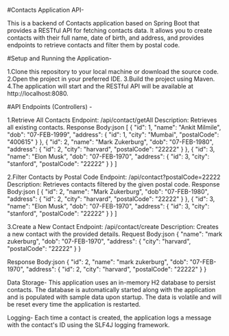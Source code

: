 #Contacts Application API-

This is a backend of Contacts application based on Spring Boot that provides a RESTful API for fetching contacts data. It allows you to create contacts with their full name, date of birth, and address, and provides endpoints to retrieve contacts and filter them by postal code.

#Setup and Running the Application-

1.Clone this repository to your local machine or download the source code.
2.Open the project in your preferred IDE.
3.Build the project using Maven. 
4.The application will start and the RESTful API will be available at http://localhost:8080.

#API Endpoints (Controllers) -

1.Retrieve All Contacts
Endpoint: /api/contact/getAll
Description: Retrieves all existing contacts.
Response Body:json
[
    {
        "id": 1,
        "name": "Ankit Milmile",
        "dob": "07-FEB-1999",
        "address": {
            "id": 1,
            "city": "Mumbai",
            "postalCode": "400615"
        }
    },
    {
        "id": 2,
        "name": "Mark Zukerburg",
        "dob": "07-FEB-1980",
        "address": {
            "id": 2,
            "city": "harvard",
            "postalCode": "22222"
        }
    },
    {
        "id": 3,
        "name": "Elon Musk",
        "dob": "07-FEB-1970",
        "address": {
            "id": 3,
            "city": "stanford",
            "postalCode": "22222"
        }
    }
]

2.Filter Contacts by Postal Code
Endpoint: /api/contact?postalCode=22222
Description: Retrieves contacts filtered by the given postal code.
Response Body:json
[
    {
        "id": 2,
        "name": "Mark Zukerburg",
        "dob": "07-FEB-1980",
        "address": {
            "id": 2,
            "city": "harvard",
            "postalCode": "22222"
        }
    },
    {
        "id": 3,
        "name": "Elon Musk",
        "dob": "07-FEB-1970",
        "address": {
            "id": 3,
            "city": "stanford",
            "postalCode": "22222"
        }
    }
]

3.Create a New Contact
Endpoint: /api/contact/create
Description: Creates a new contact with the provided details.
Request Body:json
{
    "name": "mark zukerburg",
    "dob": "07-FEB-1970",
    "address": {
        "city": "harvard",
        "postalCode": "22222"
    }
}

Response Body:json
{
    "id": 2,
    "name": "mark zukerburg",
    "dob": "07-FEB-1970",
    "address": {
        "id": 2,
        "city": "harvard",
        "postalCode": "22222"
    }
}

Data Storage-
This application uses an in-memory H2 database to persist contacts. The database is automatically started along with the application and is populated with sample data upon startup. The data is volatile and will be reset every time the application is restarted.

Logging-
Each time a contact is created, the application logs a message with the contact's ID using the SLF4J logging framework.
